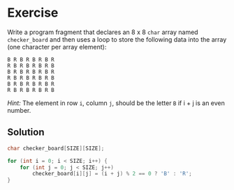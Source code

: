 # Exercise

Write a program fragment that declares an 8 x 8 `char` array named
`checker_board` and then uses a loop to store the following data into the
array (one character per array element):

```
B R B R B R B R
R B R B R B R B
B R B R B R B R
R B R B R B R B
B R B R B R B R
R B R B R B R B
```

*Hint:* The element in row `i`, column `j`, should be the letter `B` if i + j
is an even number.

## Solution

```c
char checker_board[SIZE][SIZE];

for (int i = 0; i < SIZE; i++) {
	for (int j = 0; j < SIZE; j++)
		checker_board[i][j] = (i + j) % 2 == 0 ? 'B' : 'R';
}
```
